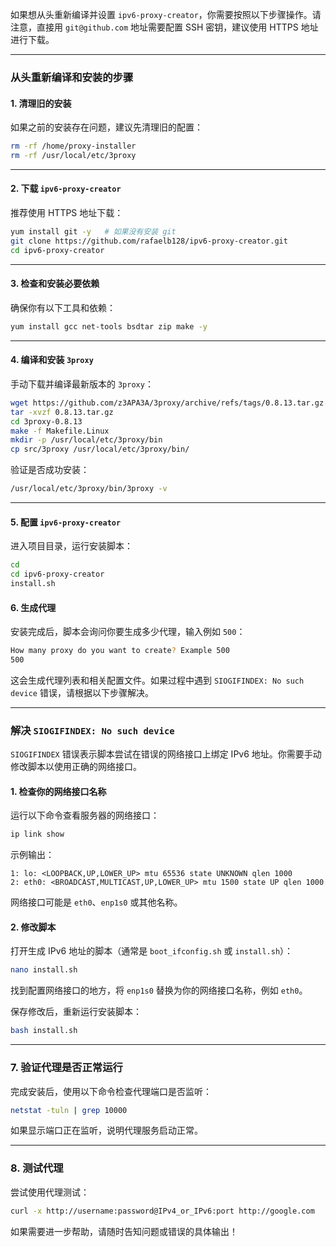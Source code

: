如果想从头重新编译并设置 `ipv6-proxy-creator`，你需要按照以下步骤操作。请注意，直接用 `git@github.com` 地址需要配置 SSH 密钥，建议使用 HTTPS 地址进行下载。

---

### 从头重新编译和安装的步骤

#### 1. **清理旧的安装**
如果之前的安装存在问题，建议先清理旧的配置：
```bash
rm -rf /home/proxy-installer
rm -rf /usr/local/etc/3proxy
```

---

#### 2. **下载 `ipv6-proxy-creator`**
推荐使用 HTTPS 地址下载：
```bash
yum install git -y   # 如果没有安装 git
git clone https://github.com/rafaelb128/ipv6-proxy-creator.git
cd ipv6-proxy-creator
```

---

#### 3. **检查和安装必要依赖**
确保你有以下工具和依赖：
```bash
yum install gcc net-tools bsdtar zip make -y
```

---

#### 4. **编译和安装 `3proxy`**
手动下载并编译最新版本的 `3proxy`：

```bash
wget https://github.com/z3APA3A/3proxy/archive/refs/tags/0.8.13.tar.gz
tar -xvzf 0.8.13.tar.gz
cd 3proxy-0.8.13
make -f Makefile.Linux
mkdir -p /usr/local/etc/3proxy/bin
cp src/3proxy /usr/local/etc/3proxy/bin/
```

验证是否成功安装：
```bash
/usr/local/etc/3proxy/bin/3proxy -v
```

---

#### 5. **配置 `ipv6-proxy-creator`**
进入项目目录，运行安装脚本：
```bash
cd
cd ipv6-proxy-creator
install.sh
```

#### 6. **生成代理**
安装完成后，脚本会询问你要生成多少代理，输入例如 `500`：
```bash
How many proxy do you want to create? Example 500
500
```

这会生成代理列表和相关配置文件。如果过程中遇到 `SIOGIFINDEX: No such device` 错误，请根据以下步骤解决。

---

### 解决 `SIOGIFINDEX: No such device`

`SIOGIFINDEX` 错误表示脚本尝试在错误的网络接口上绑定 IPv6 地址。你需要手动修改脚本以使用正确的网络接口。

#### 1. **检查你的网络接口名称**
运行以下命令查看服务器的网络接口：
```bash
ip link show
```
示例输出：
```
1: lo: <LOOPBACK,UP,LOWER_UP> mtu 65536 state UNKNOWN qlen 1000
2: eth0: <BROADCAST,MULTICAST,UP,LOWER_UP> mtu 1500 state UP qlen 1000
```

网络接口可能是 `eth0`、`enp1s0` 或其他名称。

#### 2. **修改脚本**
打开生成 IPv6 地址的脚本（通常是 `boot_ifconfig.sh` 或 `install.sh`）：
```bash
nano install.sh
```

找到配置网络接口的地方，将 `enp1s0` 替换为你的网络接口名称，例如 `eth0`。

保存修改后，重新运行安装脚本：
```bash
bash install.sh
```

---

### 7. **验证代理是否正常运行**
完成安装后，使用以下命令检查代理端口是否监听：
```bash
netstat -tuln | grep 10000
```

如果显示端口正在监听，说明代理服务启动正常。

---

### 8. **测试代理**
尝试使用代理测试：
```bash
curl -x http://username:password@IPv4_or_IPv6:port http://google.com
```

如果需要进一步帮助，请随时告知问题或错误的具体输出！
